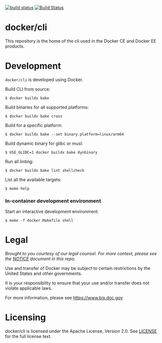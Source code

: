 [![build status](https://circleci.com/gh/docker/cli.svg?style=shield)](https://circleci.com/gh/docker/cli/tree/master)
[![Build Status](https://ci.docker.com/public/job/cli/job/master/badge/icon)](https://ci.docker.com/public/job/cli/job/master)

docker/cli
==========

This repository is the home of the cli used in the Docker CE and
Docker EE products.

Development
===========

`docker/cli` is developed using Docker.

Build CLI from source:

```console
$ docker buildx bake
```

Build binaries for all supported platforms:

```console
$ docker buildx bake cross
```

Build for a specific platform:

```console
$ docker buildx bake --set binary.platform=linux/arm64 
```

Build dynamic binary for glibc or musl:

```console
$ USE_GLIBC=1 docker buildx bake dynbinary 
```


Run all linting:

```console
$ docker buildx bake lint shellcheck
```

List all the available targets:

```console
$ make help
```

### In-container development environment

Start an interactive development environment:

```console
$ make -f docker.Makefile shell
```

Legal
=====
*Brought to you courtesy of our legal counsel. For more context,
please see the [NOTICE](https://github.com/docker/cli/blob/master/NOTICE) document in this repo.*

Use and transfer of Docker may be subject to certain restrictions by the
United States and other governments.

It is your responsibility to ensure that your use and/or transfer does not
violate applicable laws.

For more information, please see https://www.bis.doc.gov

Licensing
=========
docker/cli is licensed under the Apache License, Version 2.0. See
[LICENSE](https://github.com/docker/docker/blob/master/LICENSE) for the full
license text.
